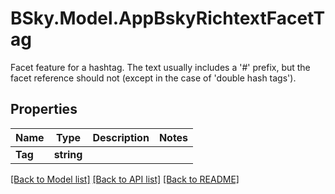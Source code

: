 # BSky.Model.AppBskyRichtextFacetTag
Facet feature for a hashtag. The text usually includes a '#' prefix, but the facet reference should not (except in the case of 'double hash tags').

## Properties

Name | Type | Description | Notes
------------ | ------------- | ------------- | -------------
**Tag** | **string** |  | 

[[Back to Model list]](../README.md#documentation-for-models) [[Back to API list]](../README.md#documentation-for-api-endpoints) [[Back to README]](../README.md)

